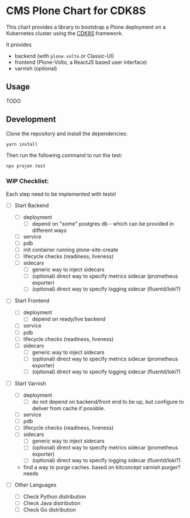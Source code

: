 # CMS Plone Chart for CDK8S

This chart provides a library to bootstrap a Plone deployment on a Kubernetes cluster using the [CDK8S](https://cdk8s.io) framework.

It provides
- backend (with `plone.volto` or Classic-UI)
- frontend (Plone-Volto, a ReactJS based user interface)
- varnish (optional)

## Usage

TODO

## Development

Clone the repository and install the dependencies:

```bash
yarn install
```

Then run the following command to run the test:

```bash
npx projen test
```

### WIP Checklist:

Each step need to be implemented with tests!

- [ ] Start Backend
    - [ ] deployment
        - [ ] depend on "some" postgres db - which can be provided in different ways
    - [ ] service
    - [ ] pdb
    - [ ] init container running plone-site-create
    - [ ] lifecycle checks (readiness, liveness)
    - [ ] sidecars
        - [ ] generic way to inject sidecars
        - [ ] (optional) direct way to specify metrics sidecar (prometheus exporter)
        - [ ] (optional) direct way to specify logging sidecar (fluentd/loki?)
- [ ] Start Frontend
    - [ ] deployment
        - [ ] depend on ready/live backend
    - [ ] service
    - [ ] pdb
    - [ ] lifecycle checks (readiness, liveness)
    - [ ] sidecars
        - [ ] generic way to inject sidecars
        - [ ] (optional) direct way to specify metrics sidecar (prometheus exporter)
        - [ ] (optional) direct way to specify logging sidecar (fluentd/loki?)

- [ ] Start Varnish
    - [ ] deployment
        - [ ] do not depend on backend/front end to be  up, but configure to deliver from cache if possible.
    - [ ] service
    - [ ] pdb
    - [ ] lifecycle checks (readiness, liveness)
    - [ ] sidecars
        - [ ] generic way to inject sidecars
        - [ ] (optional) direct way to specify metrics sidecar (prometheus exporter)
        - [ ] (optional) direct way to specify logging sidecar (fluentd/loki?)
    - find a way to purge caches. based on kitconcept varnish purger? needs

- [ ] Other Languages
    - [ ] Check Python distribution
    - [ ] Check Java distribution
    - [ ] Check Go distribution